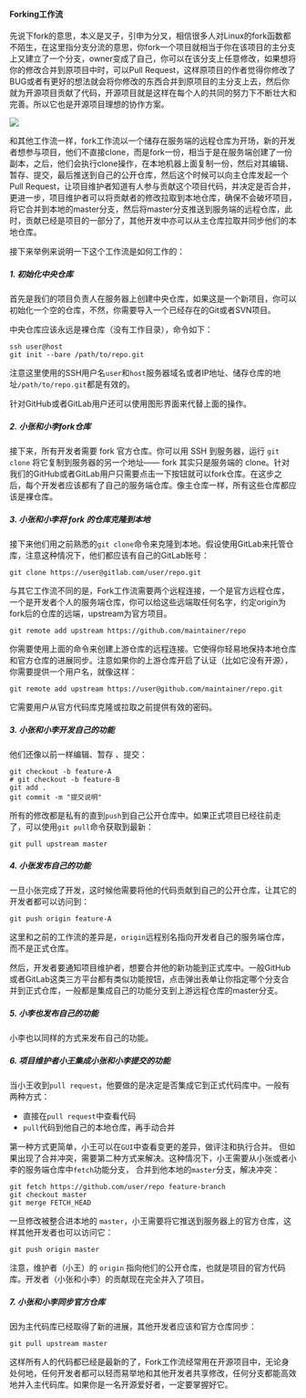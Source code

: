 #### Forking工作流

先说下fork的意思，本义是叉子，引申为分叉，相信很多人对Linux的fork函数都不陌生，在这里指分支分流的意思，你fork一个项目就相当于你在该项目的主分支上又建立了一个分支，owner变成了自己，你可以在该分支上任意修改，如果想将你的修改合并到原项目中时，可以Pull Request，这样原项目的作者觉得你修改了BUG或者有更好的想法就会将你修改的东西合并到原项目的主分支上去，然后你就为开源项目贡献了代码，开源项目就是这样在每个人的共同的努力下不断壮大和完善。所以它也是开源项目理想的协作方案。

![](https://tva1.sinaimg.cn/large/006tNc79ly1fjnqjexo23j30fp09vt94.jpg)

和其他工作流一样，fork工作流以一个储存在服务端的远程仓库为开场，新的开发者想参与项目，他们不直接clone，而是fork一份，相当于是在服务端创建了一份副本，之后，他们会执行clone操作，在本地机器上面复制一份，然后对其编辑、暂存、提交，最后推送到自己的公开仓库，然后这个时候可以向主仓库发起一个Pull Request，让项目维护者知道有人参与贡献这个项目代码，并决定是否合并，更进一步，项目维护者可以将贡献者的修改拉取到本地仓库，确保不会破坏项目，将它合并到本地的master分支，然后将master分支推送到服务端的远程仓库，此时，贡献已经是项目的一部分了，其他开发中亦可以从主仓库拉取并同步他们的本地仓库。

接下来举例来说明一下这个工作流是如何工作的：

##### 1. 初始化中央仓库

首先是我们的项目负责人在服务器上创建中央仓库，如果这是一个新项目，你可以初始化一个空的仓库，不然，你需要导入一个已经存在的Git或者SVN项目。

中央仓库应该永远是裸仓库（没有工作目录），命令如下：

```
ssh user@host
git init --bare /path/to/repo.git
```

注意这里使用的SSH用户名`user`和`host`服务器域名或者IP地址、储存仓库的地址`/path/to/repo.git`都是有效的。

针对GitHub或者GitLab用户还可以使用图形界面来代替上面的操作。

##### 2. 小张和小李fork仓库

接下来，所有开发者需要 fork 官方仓库。你可以用 SSH 到服务器，运行 `git clone` 将它复制到服务器的另一个地址—— fork 其实只是服务端的 clone。针对我们的GitHub或者GitLab用户只需要点击一下按钮就可以fork仓库。在这步之后，每个开发者应该都有了自己的服务端仓库。像主仓库一样，所有这些仓库都应该是裸仓库。

##### 3. 小张和小李将 fork 的仓库克隆到本地

接下来他们用之前熟悉的`git clone`命令来克隆到本地。假设使用GitLab来托管仓库，注意这种情况下，他们都应该有自己的GitLab账号：

```
git clone https://user@gitlab.com/user/repo.git
```

与其它工作流不同的是，Fork工作流需要两个远程连接，一个是官方远程仓库，一个是开发者个人的服务端仓库，你可以给这些远端取任何名字，约定origin为fork后的仓库的远端，upstream为官方项目。

```
git remote add upstream https://github.com/maintainer/repo
```

你需要使用上面的命令来创建上游仓库的远程连接。它使得你轻易地保持本地仓库和官方仓库的进展同步。注意如果你的上游仓库开启了认证（比如它没有开源），你需要提供一个用户名，就像这样：

```
git remote add upstream https://user@github.com/maintainer/repo.git
```

它需要用户从官方代码库克隆或拉取之前提供有效的密码。

##### 3. 小张和小李开发自己的功能

他们还像以前一样编辑、暂存 、提交：

```
git checkout -b feature-A
# git checkout -b feature-B
git add .
git commit -m "提交说明"
```

所有的修改都是私有的直到`push`到自己公开仓库中。如果正式项目已经往前走了，可以使用`git pull`命令获取到最新：

```
git pull upstream master
```

##### 4. 小张发布自己的功能

一旦小张完成了开发，这时候他需要将他的代码贡献到自己的公开仓库，让其它的开发者都可以访问到：

```
git push origin feature-A
```

这里和之前的工作流的差异是，`origin`远程别名指向开发者自己的服务端仓库，而不是正式仓库。

然后，开发者要通知项目维护者，想要合并他的新功能到正式库中。一般GitHub或者GitLab这类三方平台都有类似功能按钮，点击弹出表单让你指定哪个分支合并到正式仓库，一般都是集成自己的功能分支到上游远程仓库的master分支。

##### 5. 小李也发布自己的功能

小李也以同样的方式来发布自己的功能。

##### 6. 项目维护者小王集成小张和小李提交的功能

当小王收到`pull request`，他要做的是决定是否集成它到正式代码库中。一般有两种方式：

- 直接在`pull request`中查看代码
- `pull`代码到他自己的本地仓库，再手动合并

第一种方式更简单，小王可以在`GUI`中查看变更的差异，做评注和执行合并。 但如果出现了合并冲突，需要第二种方式来解决。这种情况下，小王需要从小张或者小李的服务端仓库中`fetch`功能分支， 合并到他本地的`master`分支，解决冲突：

```
git fetch https://github.com/user/repo feature-branch
git checkout master
git merge FETCH_HEAD
```

一旦修改被整合进本地的 `master`，小王需要将它推送到服务器上的官方仓库，这样其他开发者也可以访问它：

```
git push origin master
```

注意，维护者（小王）的 `origin` 指向他们的公开仓库，也就是项目的官方代码库。开发者（小张和小李）的贡献现在完全并入了项目。

##### 7. 小张和小李同步官方仓库

因为主代码库已经取得了新的进展，其他开发者应该和官方仓库同步：

```
git pull upstream master
```

这样所有人的代码都已经是最新的了，Fork工作流经常用在开源项目中，无论身处何地，任何开发者都可以轻而易举地和其他开发者共享修改，任何分支都能高效地并入主代码库。如果你是一名开源爱好者，一定要掌握好它。
